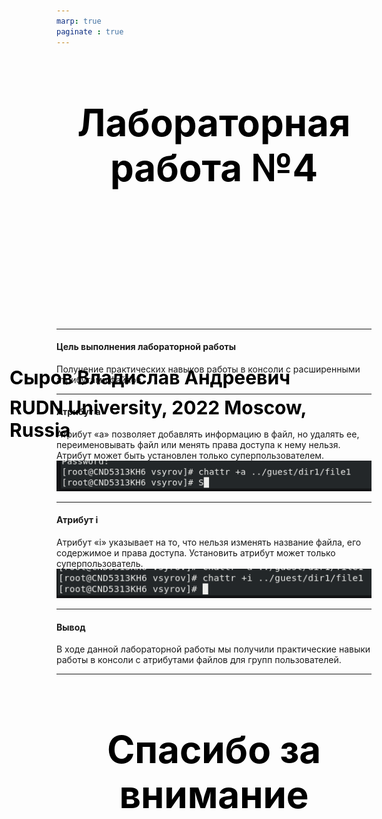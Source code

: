 ```yaml
---
marp: true
paginate : true
---
```

<style>
h1 { 
    font-size: 60px;
    color: Black;
    text-align: center;
    }       
h2 { 
    font-size: 30px;
    color: Black;
    position: relative;
    left: -2.5em;
    top: 8em;
    }

h3 { 
    font-size: 30px;
    color: Black;
    position: relative;
    left: -2.5em;
    top: 7em;
    }

section.titleslide1 h4 {
    font-size: 40px;
    color: Black;
    position: relative;
    left: 0em;
    bottom: 2em;    
}

section.titleslide2 h4 {
    font-size: 40px;
    color: Black;
    position: relative;
    left: 0em;
    bottom: 5.3em;    
}

section.titleslide3 h4 {
    font-size: 40px;
    color: Black;
    position: relative;
    left: 0em;
    bottom: 0em;    
}

section.titleslide4 h4 {
    font-size: 40px;
    color: Black;
    position: relative;
    left: 0em;
    bottom: 0em;    
}

section.titleslide5 h4 {
    font-size: 40px;
    color: Black;
    position: relative;
    left: 0em;
    bottom: -1em;    
}

</style>

# Лабораторная работа №4
## Сыров Владислав Андреевич
### RUDN University, 2022 Moscow, Russia

---
<!--_class: titleslide2 -->
#### Цель выполнения лабораторной работы
Получение практических навыков работы в консоли с расширенными
атрибутами файлов

---
<!--_class: titleslide2 -->
#### Атрибут а
Aтрибут «а» позволяет добавлять
		информацию в файл, но удалять ее, переименовывать файл или менять права доступа к нему нельзя. Атрибут может быть установлен только суперпользователем.
![1](image/4.png)

---
<!--_class: titleslide2 -->
#### Атрибут i
Aтрибут «i» указывает на то, что нельзя изменять название файла, его содержимое и права доступа. Установить
атрибут может только суперпользователь.
![1](image/10.1.png)

---


<!--_class: titleslide2 -->
#### Вывод

В ходе данной лабораторной работы мы получили практические навыки работы в консоли с атрибутами файлов для групп пользователей.

---
# Спасибо за внимание
